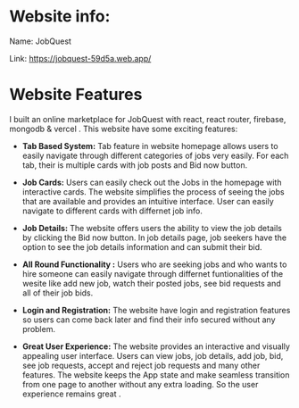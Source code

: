 # Website info:

Name: JobQuest

Link: https://jobquest-59d5a.web.app/

# Website Features

I built an online marketplace for JobQuest with react, react router, firebase, mongodb & vercel . This website have some exciting features:

- **Tab Based System:** Tab feature in website homepage allows users to easily navigate through different categories of jobs very easily. For each tab, their is multiple cards with job posts and Bid now button.

- **Job Cards:** Users can easily check out the Jobs in the homepage with interactive cards. The website simplifies the process of seeing the jobs that are available and provides an intuitive interface. User can easily navigate to different cards with differnet job info.

- **Job Details:** The website offers users the ability to view the job details by clicking the Bid now button. In job details page, job seekers have the option to see the job details information and can submit their bid.

- **All Round Functionality :** Users who are seeking jobs and who wants to hire someone can easily navigate through differnet funtionalities of the wesite like add new job, watch their posted jobs, see bid requests and all of their job bids.

- **Login and Registration:** The website have login and registration features so users can come back later and find their info secured without any problem.

- **Great User Experience:** The website provides an interactive and visually appealing user interface. Users can view jobs, job details, add job, bid, see job requests, accept and reject job requests and many other features. The website keeps the App state and make seamless transition from one page to another without any extra loading. So the user experience remains great .

